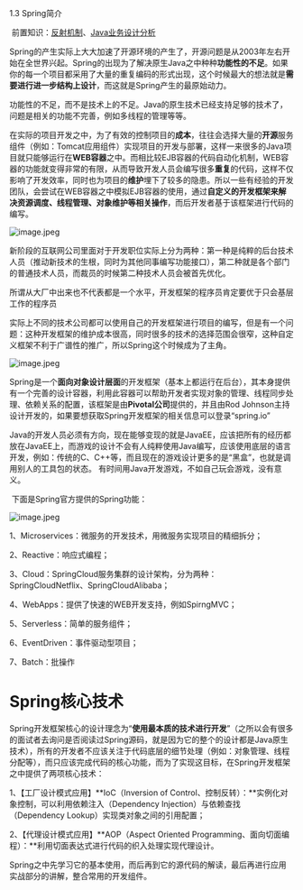 1.3 Spring简介

​        前置知识：[反射机制](https://km.sankuai.com/collabpage/2440448641)、[Java业务设计分析](https://km.sankuai.com/collabpage/2442910202)

​        Spring的产生实际上大大加速了开源环境的产生了，开源问题是从2003年左右开始在全世界兴起。Spring的出现为了解决原生Java之中种种**功能性的不足**。如果你的每一个项目都采用了大量的重复编码的形式出现，这个时候最大的想法就是**需要进行进一步结构上设计**，而这就是Spring产生的最原始动力。

功能性的不足，而不是技术上的不足。Java的原生技术已经支持足够的技术了，问题是相关的功能不完善，例如多线程的管理等等。 

​        在实际的项目开发之中，为了有效的控制项目的**成本**，往往会选择大量的**开源**服务组件（例如：Tomcat应用组件）实现项目的开发与部署，这样一来很多的Java项目就只能够运行在**WEB容器**之中。而相比较EJB容器的代码自动化机制，WEB容器的功能就变得非常的有限，从而导致开发人员会编写很多**重复**的代码，这样不仅影响了开发效率，同时也为项目的**维护**埋下了较多的隐患。所以一些有经验的开发团队，会尝试在WEB容器之中模拟EJB容器的使用，通过**自定义的开发框架来解决资源调度、线程管理、对象维护等相关操作**，而后开发者基于该框架进行代码的编写。

![image.jpeg](https://km.sankuai.com/api/file/cdn/2464549561/121817869873?contentType=1&isNewContent=false)

​        新阶段的互联网公司里面对于开发职位实际上分为两种：第一种是纯粹的后台技术人员（推动新技术的生根，同时为其他同事编写功能接口），第二种就是各个部门的普通技术人员，而裁员的时候第二种技术人员会被首先优化。

所谓从大厂中出来也不代表都是一个水平，开发框架的程序员肯定要优于只会基层工作的程序员

​        实际上不同的技术公司都可以使用自己的开发框架进行项目的编写，但是有一个问题：这种开发框架的维护成本很高，同时很多的技术的选择范围会很窄，这种自定义框架不利于广谱性的推广，所以Spring这个时候成为了主角。

![image.jpeg](https://km.sankuai.com/api/file/cdn/2464549561/121818394352?contentType=1&isNewContent=false)

​        Spring是一个**面向对象设计层面**的开发框架（基本上都运行在后台），其本身提供有一个完善的设计容器，利用此容器可以帮助开发者实现对象的管理、线程同步处理、依赖关系的配置，该框架是由**Pivotal公司**提供的，并且由Rod Johnson主持设计开发的，如果要想获取Spring开发框架的相关信息可以登录“spring.io”

​        Java的开发人员必须有方向，现在能够变现的就是JavaEE，应该把所有的经历都放在JavaEE上，而游戏的设计不会有人纯粹使用Java编写，应该使用底层的语言开发，例如：传统的C、C++等，而且现在的游戏设计更多的是“黑盒”，也就是调用别人的工具包的状态。        有时间用Java开发游戏，不如自己玩会游戏，没有意义。



​       下面是Spring官方提供的Spring功能：

![image.jpeg](https://km.sankuai.com/api/file/cdn/2464549561/121817204437?contentType=1&isNewContent=false)

1、Microservices：微服务的开发技术，用微服务实现项目的精细拆分；

2、Reactive：响应式编程；

3、Cloud：SpringCloud服务集群的设计架构，分为两种：SpringCloudNetflix、SpringCloudAlibaba；

4、WebApps：提供了快速的WEB开发支持，例如SpirngMVC；

5、Serverless：简单的服务组件；

6、EventDriven：事件驱动型项目；

7、Batch：批操作





# Spring核心技术

​        Spring开发框架核心的设计理念为“**使用最本质的技术进行开发**”（之所以会有很多的面试者去询问是否阅读过Spring源码，就是因为它的整个的设计都是Java原生技术），所有的开发者不应该关注于代码底层的细节处理（例如：对象管理、线程分配等），而只应该完成代码的核心功能，而为了实现这目标，在Spring开发框架之中提供了两项核心技术：

1、【工厂设计模式应用】**IoC（Inversion of Control、控制反转）：**实例化对象控制，可以利用依赖注入（Dependency Injection）与依赖查找（Dependency Lookup）实现类对象之间的引用配置；

2、【代理设计模式应用】**AOP（Aspect Oriented Programming、面向切面编程）：**利用切面表达式进行代码的织入处理实现代理设计。

​        Spring之中先学习它的基本使用，而后再到它的源代码的解读，最后再进行应用实战部分的讲解，整合常用的开发组件。